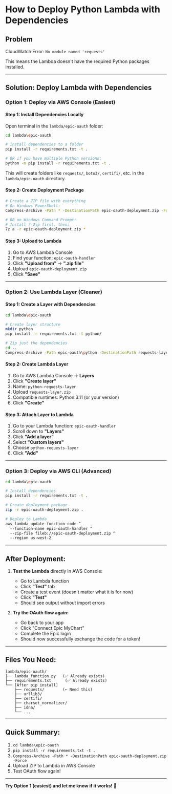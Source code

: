 # How to Deploy Python Lambda with Dependencies

## Problem
CloudWatch Error: `No module named 'requests'`

This means the Lambda doesn't have the required Python packages installed.

---

## Solution: Deploy Lambda with Dependencies

### **Option 1: Deploy via AWS Console (Easiest)**

#### **Step 1: Install Dependencies Locally**

Open terminal in the `lambda/epic-oauth` folder:

```bash
cd lambda\epic-oauth

# Install dependencies to a folder
pip install -r requirements.txt -t .

# OR if you have multiple Python versions:
python -m pip install -r requirements.txt -t .
```

This will create folders like `requests/`, `boto3/`, `certifi/`, etc. in the `lambda/epic-oauth` directory.

#### **Step 2: Create Deployment Package**

```bash
# Create a ZIP file with everything
# On Windows PowerShell:
Compress-Archive -Path * -DestinationPath epic-oauth-deployment.zip -Force

# OR on Windows Command Prompt:
# Install 7-Zip first, then:
7z a -r epic-oauth-deployment.zip *
```

#### **Step 3: Upload to Lambda**

1. Go to AWS Lambda Console
2. Find your function: `epic-oauth-handler`
3. Click **"Upload from"** → **".zip file"**
4. Upload `epic-oauth-deployment.zip`
5. Click **"Save"**

---

### **Option 2: Use Lambda Layer (Cleaner)**

#### **Step 1: Create a Layer with Dependencies**

```bash
cd lambda\epic-oauth

# Create layer structure
mkdir python
pip install -r requirements.txt -t python/

# Zip just the dependencies
cd ..
Compress-Archive -Path epic-oauth\python -DestinationPath requests-layer.zip
```

#### **Step 2: Create Lambda Layer**

1. Go to AWS Lambda Console → **Layers**
2. Click **"Create layer"**
3. Name: `python-requests-layer`
4. Upload `requests-layer.zip`
5. Compatible runtimes: Python 3.11 (or your version)
6. Click **"Create"**

#### **Step 3: Attach Layer to Lambda**

1. Go to your Lambda function: `epic-oauth-handler`
2. Scroll down to **"Layers"**
3. Click **"Add a layer"**
4. Select **"Custom layers"**
5. Choose `python-requests-layer`
6. Click **"Add"**

---

### **Option 3: Deploy via AWS CLI (Advanced)**

```bash
cd lambda\epic-oauth

# Install dependencies
pip install -r requirements.txt -t .

# Create deployment package
zip -r epic-oauth-deployment.zip .

# Deploy to Lambda
aws lambda update-function-code ^
  --function-name epic-oauth-handler ^
  --zip-file fileb://epic-oauth-deployment.zip ^
  --region us-west-2
```

---

## **After Deployment:**

1. **Test the Lambda** directly in AWS Console:
   - Go to Lambda function
   - Click **"Test"** tab
   - Create a test event (doesn't matter what it is for now)
   - Click **"Test"**
   - Should see output without import errors

2. **Try the OAuth flow again:**
   - Go back to your app
   - Click "Connect Epic MyChart"
   - Complete the Epic login
   - Should now successfully exchange the code for a token!

---

## **Files You Need:**

```
lambda/epic-oauth/
├── lambda_function.py   (✅ Already exists)
├── requirements.txt      (✅ Already exists)
└── [After pip install]
    ├── requests/        (← Need this)
    ├── urllib3/
    ├── certifi/
    ├── charset_normalizer/
    ├── idna/
    └── ...
```

---

## **Quick Summary:**

1. `cd lambda\epic-oauth`
2. `pip install -r requirements.txt -t .`
3. `Compress-Archive -Path * -DestinationPath epic-oauth-deployment.zip -Force`
4. Upload ZIP to Lambda in AWS Console
5. Test OAuth flow again!

---

**Try Option 1 (easiest) and let me know if it works!** 🚀
